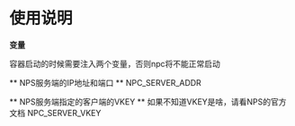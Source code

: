#  使用说明

**变量**

容器启动的时候需要注入两个变量，否则npc将不能正常启动

**  NPS服务端的IP地址和端口 **
NPC_SERVER_ADDR

**  NPS服务端指定的客户端的VKEY **
如果不知道VKEY是啥，请看NPS的官方文档
NPC_SERVER_VKEY